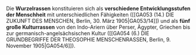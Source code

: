 
Die **Wurzelrassen** konstituieren sich als **verschiedene Entwicklungsstufen der Menschheit** mit unterschiedlichen Fähigkeiten ([[GA053 (14.) DIE ZUKUNFT DES MENSCHEN, Berlin, 30. März 1905|GA053/14]]) und als **fünf große Kulturrassen** von den Indo-Ariern über Perser, Ägypter, Griechen bis zur germanisch-angelsächsischen Kultur ([[GA054 (6.) DIE GRUNDBEGRIFFE DER THEOSOPHIE MENSCHENRASSEN, Berlin, 9. November 1905|GA054/6]]).